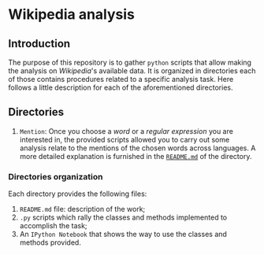# Wikipedia analysis

## Introduction
The purpose of this repository is to gather `python` scripts that allow making the analysis on *Wikipedia*'s available data. It is organized in directories each of those contains procedures related to a specific analysis task. Here follows a little description for each of the aforementioned directories.

## Directories
1. `Mention`: Once you choose a *word* or a *regular expression* you are interested in, the provided scripts allowed you to carry out some analysis relate to the mentions of the chosen words across languages. A more detailed explanation is furnished in the [`README.md`](https://github.com/CriMenghini/Wikipedia/blob/master/Mention/README.md) of the directory.

### Directories organization

Each directory provides the following files:

1. `README.md` file: description of the work;
2. `.py` scripts which rally the classes and methods implemented to accomplish the task;
3. An `IPython Notebook` that shows the way to use the classes and methods provided.

